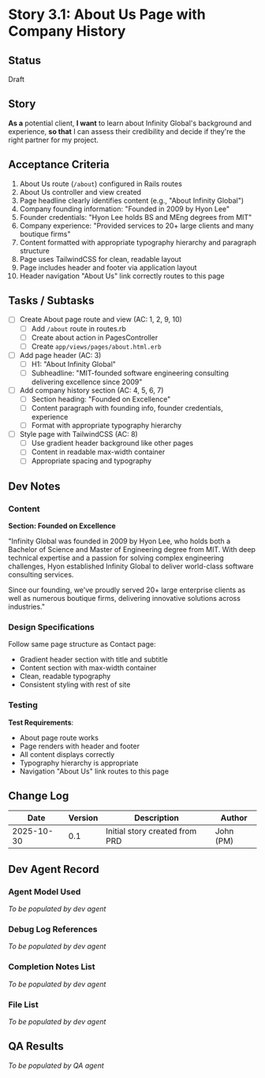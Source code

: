 # Story 3.1: About Us Page with Company History

## Status
Draft

## Story

**As a** potential client,
**I want** to learn about Infinity Global's background and experience,
**so that** I can assess their credibility and decide if they're the right partner for my project.

## Acceptance Criteria

1. About Us route (`/about`) configured in Rails routes
2. About Us controller and view created
3. Page headline clearly identifies content (e.g., "About Infinity Global")
4. Company founding information: "Founded in 2009 by Hyon Lee"
5. Founder credentials: "Hyon Lee holds BS and MEng degrees from MIT"
6. Company experience: "Provided services to 20+ large clients and many boutique firms"
7. Content formatted with appropriate typography hierarchy and paragraph structure
8. Page uses TailwindCSS for clean, readable layout
9. Page includes header and footer via application layout
10. Header navigation "About Us" link correctly routes to this page

## Tasks / Subtasks

- [ ] Create About page route and view (AC: 1, 2, 9, 10)
  - [ ] Add `/about` route in routes.rb
  - [ ] Create about action in PagesController
  - [ ] Create `app/views/pages/about.html.erb`
- [ ] Add page header (AC: 3)
  - [ ] H1: "About Infinity Global"
  - [ ] Subheadline: "MIT-founded software engineering consulting delivering excellence since 2009"
- [ ] Add company history section (AC: 4, 5, 6, 7)
  - [ ] Section heading: "Founded on Excellence"
  - [ ] Content paragraph with founding info, founder credentials, experience
  - [ ] Format with appropriate typography hierarchy
- [ ] Style page with TailwindCSS (AC: 8)
  - [ ] Use gradient header background like other pages
  - [ ] Content in readable max-width container
  - [ ] Appropriate spacing and typography

## Dev Notes

### Content
**Section: Founded on Excellence**

"Infinity Global was founded in 2009 by Hyon Lee, who holds both a Bachelor of Science and Master of Engineering degree from MIT. With deep technical expertise and a passion for solving complex engineering challenges, Hyon established Infinity Global to deliver world-class software consulting services.

Since our founding, we've proudly served 20+ large enterprise clients as well as numerous boutique firms, delivering innovative solutions across industries."

### Design Specifications
Follow same page structure as Contact page:
- Gradient header section with title and subtitle
- Content section with max-width container
- Clean, readable typography
- Consistent styling with rest of site

### Testing

**Test Requirements**:
- About page route works
- Page renders with header and footer
- All content displays correctly
- Typography hierarchy is appropriate
- Navigation "About Us" link routes to this page

## Change Log

| Date | Version | Description | Author |
|------|---------|-------------|--------|
| 2025-10-30 | 0.1 | Initial story created from PRD | John (PM) |

## Dev Agent Record

### Agent Model Used
_To be populated by dev agent_

### Debug Log References
_To be populated by dev agent_

### Completion Notes List
_To be populated by dev agent_

### File List
_To be populated by dev agent_

## QA Results
_To be populated by QA agent_
